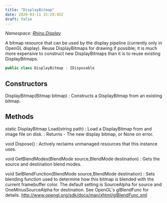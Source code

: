 ```yaml
---
title: "DisplayBitmap"
date: 2020-03-11 15:29:45Z
draft: false
---
```


*Namespace: [Rhino.Display](../)*

A bitmap resource that can be used by the display pipeline (currently only
   in OpenGL display).  Reuse DisplayBitmaps for drawing if possible; it is
   much more expensive to construct new DisplayBitmaps than it is to reuse
   existing DisplayBitmaps.
```cs
public class DisplayBitmap : IDisposable
```
## Constructors

DisplayBitmap(Bitmap bitmap)
: Constructs a DisplayBitmap from an existing bitmap.
## Methods

static DisplayBitmap Load(string path)
: Load a DisplayBitmap from and image file on disk.
: Returns - The new display bitmap, or None on error.

void Dispose()
: Actively reclaims unmanaged resources that this instance uses.

void GetBlendModes(BlendMode source,BlendMode destination)
: Gets the source and destination blend modes.

void SetBlendFunction(BlendMode source,BlendMode destination)
: Sets blending function used to determine how this bitmap is blended
     with the current framebuffer color.  The default setting is SourceAlpha
     for source and OneMinusSourceAlpha for destination.  See OpenGL's
     glBlendFunc for details.
     http://www.opengl.org/sdk/docs/man/xhtml/glBlendFunc.xml
